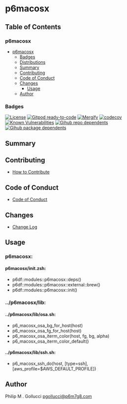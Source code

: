 # p6macosx

## Table of Contents


### p6macosx
- [p6macosx](#p6macosx)
  - [Badges](#badges)
  - [Distributions](#distributions)
  - [Summary](#summary)
  - [Contributing](#contributing)
  - [Code of Conduct](#code-of-conduct)
  - [Changes](#changes)
    - [Usage](#usage)
  - [Author](#author)

### Badges

[![License](https://img.shields.io/badge/License-Apache%202.0-yellowgreen.svg)](https://opensource.org/licenses/Apache-2.0)
[![Gitpod ready-to-code](https://img.shields.io/badge/Gitpod-ready--to--code-blue?logo=gitpod)](https://gitpod.io/#https://github.com/p6m7g8/p6macosx)
[![Mergify](https://img.shields.io/endpoint.svg?url=https://gh.mergify.io/badges/p6m7g8/p6macosx/&style=flat)](https://mergify.io)
[![codecov](https://codecov.io/gh/p6m7g8/p6macosx/branch/master/graph/badge.svg?token=14Yj1fZbew)](https://codecov.io/gh/p6m7g8/p6macosx)
[![Known Vulnerabilities](https://snyk.io/test/github/p6m7g8/p6macosx/badge.svg?targetFile=package.json)](https://snyk.io/test/github/p6m7g8/p6macosx?targetFile=package.json)
[![Gihub repo dependents](https://badgen.net/github/dependents-repo/p6m7g8/p6macosx)](https://github.com/p6m7g8/p6macosx/network/dependents?dependent_type=REPOSITORY)
[![Gihub package dependents](https://badgen.net/github/dependents-pkg/p6m7g8/p6macosx)](https://github.com/p6m7g8/p6macosx/network/dependents?dependent_type=PACKAGE)

## Summary

## Contributing

- [How to Contribute](CONTRIBUTING.md)

## Code of Conduct

- [Code of Conduct](https://github.com/p6m7g8/.github/blob/master/CODE_OF_CONDUCT.md)

## Changes

- [Change Log](CHANGELOG.md)

## Usage

### p6macosx:

#### p6macosx/init.zsh:

- p6df::modules::p6macosx::deps()
- p6df::modules::p6macosx::external::brew()
- p6df::modules::p6macosx::init()

### ../p6macosx/lib:

#### ../p6macosx/lib/osa.sh:

- p6_macosx_osa_bg_for_host(host)
- p6_macosx_osa_fg_for_host(host)
- p6_macosx_osa_iterm_color(host, fg, bg, alpha)
- p6_macosx_osa_iterm_color_default()
#### ../p6macosx/lib/ssh.sh:

- p6_macosx_ssh_do(host, [type=ssh], [aws_profile=$AWS_DEFAULT_PROFILE])


## Author

Philip M . Gollucci <pgollucci@p6m7g8.com>
